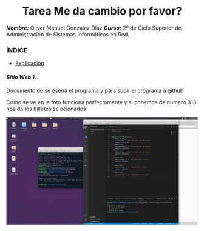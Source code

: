 <center>

# Tarea Me da cambio por favor?


</center>

***Nombre:*** Oliver Manuel Gonzalez Diaz
***Curso:*** 2º de Ciclo Superior de Administración de Sistemas Informáticos en Red.

### ÍNDICE

+ [Explicacion](#id1)



#### ***Sitio Web 1***. <a name="id1"></a>

   Documento de se eseña el programa y para subir el programa a github

   Como se ve en la foto funciona perfectamente y si ponemos de numero 313 nos da los billetes selecionados

![](./images/1.png)




